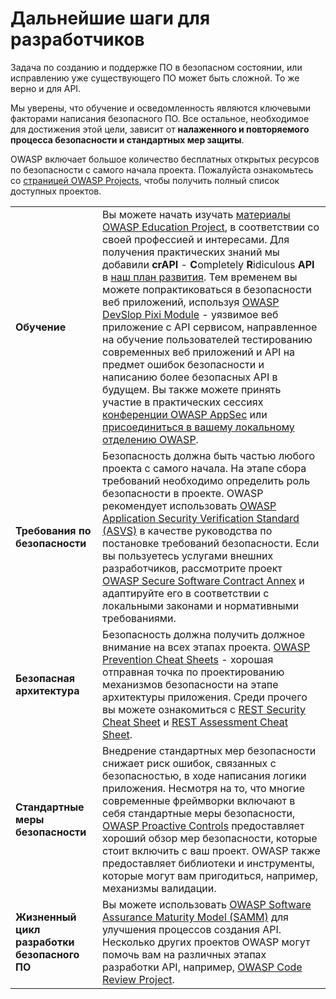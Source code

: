 Дальнейшие шаги для разработчиков
==========================

Задача по созданию и поддержке ПО в безопасном состоянии, или исправлению уже существующего ПО может быть сложной. То же верно и для API.

Мы уверены, что обучение и осведомленность являются ключевыми факторами написания безопасного ПО. Все остальное, необходимое для достижения этой цели, зависит от **налаженного и повторяемого процесса безопасности и стандартных мер защиты**.

OWASP включает большое количество бесплатных открытых ресурсов по безопасности с самого начала проекта. Пожалуйста ознакомьтесь со [страницей OWASP Projects][1], чтобы получить полный список доступных проектов.

| | |
|-|-|
| **Обучение** | Вы можете начать изучать [материалы OWASP Education Project][2], в соответствии со своей профессией и интересами. Для получения практических знаний мы добавили **crAPI** - **C**ompletely **R**idiculous **API** в [наш план развития][3]. Тем временем вы можете попрактиковаться в безопасности веб приложений, используя [OWASP DevSlop Pixi Module][4] - уязвимое веб приложение с API сервисом, направленное на обучение пользователей тестированию современных веб приложений и API на предмет ошибок безопасности и написанию более безопасных API в будущем. Вы также можете принять участие в практических сессиях [конференции OWASP AppSec][5] или [присоединиться в вашему локальному отделению OWASP][6]. |
| **Требования по безопасности** | Безопасность должна быть частью любого проекта с самого начала. На этапе сбора требований необходимо определить роль безопасности в проекте. OWASP рекомендует использовать [OWASP Application Security Verification Standard (ASVS)][7] в качестве руководства по постановке требований безопасности. Если вы пользуетесь услугами внешних разработчиков, рассмотрите проект [OWASP Secure Software Contract Annex][8] и адаптируйте его в соответствии с локальными законами и нормативными требованиями. |
| **Безопасная архитектура** | Безопасность должна получить должное внимание на всех этапах проекта. [OWASP Prevention Cheat Sheets][9] - хорошая отправная точка по проектированию механизмов безопасности на этапе архитектуры приложения. Среди прочего вы можете ознакомиться с [REST Security Cheat Sheet][10] и [REST Assessment Cheat Sheet][11]. |
| **Стандартные меры безопасности** | Внедрение стандартных мер безопасности снижает риск ошибок, связанных с безопасностью, в ходе написания логики приложения. Несмотря на то, что многие современные фреймворки включают в себя стандартные меры безопасности, [OWASP Proactive Controls][12] предоставляет хороший обзор мер безопасности, которые стоит включить с ваш проект. OWASP также предоставляет библиотеки и инструменты, которые могут вам пригодиться, например, механизмы валидации. |
| **Жизненный цикл разработки безопасного ПО** | Вы можете использовать [OWASP Software Assurance Maturity Model (SAMM)][13] для улучшения процессов создания API. Несколько других проектов OWASP могут помочь вам на различных этапах разработки API, например, [OWASP Code Review Project][14]. |

[1]: https://www.owasp.org/index.php/Category:OWASP_Project
[2]: https://www.owasp.org/index.php/OWASP_Education_Material_Categorized
[3]: https://www.owasp.org/index.php/OWASP_API_Security_Project#tab=Road_Map
[4]: https://devslop.co/Home/Pixi
[5]: https://www.owasp.org/index.php/Category:OWASP_AppSec_Conference
[6]: https://www.owasp.org/index.php/OWASP_Chapter
[7]: https://www.owasp.org/index.php/Category:OWASP_Application_Security_Verification_Standard_Project
[8]: https://www.owasp.org/index.php/OWASP_Secure_Software_Contract_Annex
[9]: https://www.owasp.org/index.php/OWASP_Cheat_Sheet_Series
[10]: https://github.com/OWASP/CheatSheetSeries/blob/master/cheatsheets/REST_Security_Cheat_Sheet.md
[11]: https://github.com/OWASP/CheatSheetSeries/blob/master/cheatsheets/REST_Assessment_Cheat_Sheet.md
[12]: https://www.owasp.org/index.php/OWASP_Proactive_Controls#tab=OWASP_Proactive_Controls_2018
[13]: https://www.owasp.org/index.php/OWASP_SAMM_Project
[14]: https://www.owasp.org/index.php/Category:OWASP_Code_Review_Project
